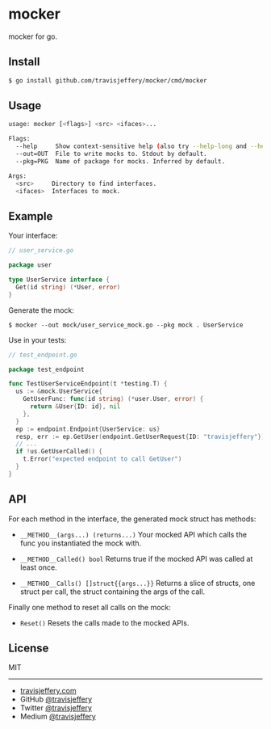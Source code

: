 # mocker

mocker for go.

## Install

``` sh
$ go install github.com/travisjeffery/mocker/cmd/mocker
```

## Usage

``` sh
usage: mocker [<flags>] <src> <ifaces>...

Flags:
  --help     Show context-sensitive help (also try --help-long and --help-man).
  --out=OUT  File to write mocks to. Stdout by default.
  --pkg=PKG  Name of package for mocks. Inferred by default.

Args:
  <src>     Directory to find interfaces.
  <ifaces>  Interfaces to mock.
```

## Example

Your interface:

``` go
// user_service.go

package user

type UserService interface {
  Get(id string) (*User, error)
}
```

Generate the mock:

```
$ mocker --out mock/user_service_mock.go --pkg mock . UserService
```

Use in your tests:

``` go
// test_endpoint.go

package test_endpoint

func TestUserServiceEndpoint(t *testing.T) {
  us := &mock.UserService{
    GetUserFunc: func(id string) (*user.User, error) {
      return &User{ID: id}, nil
    },
  }
  ep := endpoint.Endpoint{UserService: us}
  resp, err := ep.GetUser(endpoint.GetUserRequest{ID: "travisjeffery"})
  // ...
  if !us.GetUserCalled() {
    t.Error("expected endpoint to call GetUser")
  }
}
```

## API

For each method in the interface, the generated mock struct has methods:

- `__METHOD__(args...) (returns...)`
  Your mocked API which calls the func you instantiated the mock with.

- `__METHOD__Called() bool`
  Returns true if the mocked API was called at least once.

- `__METHOD__Calls() []struct{{args...}}`
  Returns a slice of structs, one struct per call, the struct containing the
  args of the call.

Finally one method to reset all calls on the mock:

- `Reset()`
  Resets the calls made to the mocked APIs.

## License

MIT

---

- [travisjeffery.com](http://travisjeffery.com)
- GitHub [@travisjeffery](https://github.com/travisjeffery)
- Twitter [@travisjeffery](https://twitter.com/travisjeffery)
- Medium [@travisjeffery](https://medium.com/@travisjeffery)


